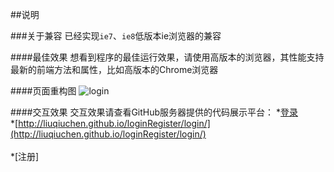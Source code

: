 ##说明
<br/>

###关于兼容
已经实现`ie7`、`ie8`低版本ie浏览器的兼容
<br/>

####最佳效果
想看到程序的最佳运行效果，请使用高版本的浏览器，其性能支持最新的前端方法和属性，比如高版本的Chrome浏览器
<br/>

####页面重构图
![login](http://www.baidu.com/img/bdlogo.gif "百度logo") 
<br/>

####交互效果
交互效果请查看GitHub服务器提供的代码展示平台：
*[登录](http://liuqiuchen.github.io/loginRegister/login/)<br/>
*[http://liuqiuchen.github.io/loginRegister/login/](http://liuqiuchen.github.io/loginRegister/login/)<br/>
<br/>
*[注册]

